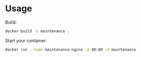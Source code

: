 # Usage

Build:

```bash
docker build -t maintenance .
```

Start your container:

```bash
docker run --name maintenance-nginx -p 80:80 -d maintenance
```